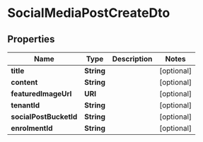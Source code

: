 

# SocialMediaPostCreateDto


## Properties

| Name | Type | Description | Notes |
|------------ | ------------- | ------------- | -------------|
|**title** | **String** |  |  [optional] |
|**content** | **String** |  |  [optional] |
|**featuredImageUrl** | **URI** |  |  [optional] |
|**tenantId** | **String** |  |  [optional] |
|**socialPostBucketId** | **String** |  |  [optional] |
|**enrolmentId** | **String** |  |  [optional] |



